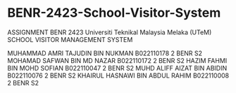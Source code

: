 # BENR-2423-School-Visitor-System

ASSIGNMENT BENR 2423 
Universiti Teknikal Malaysia Melaka (UTeM)
SCHOOL VISITOR MANAGEMENT SYSTEM


MUHAMMAD AMRI TAJUDIN BIN NUKMAN	 B022110178	2 BENR S2
MOHAMAD SAFWAN BIN MD NAZAR	B022110172	2 BENR S2
HAZIM FAHMI BIN MOHD SOFIAN	B022110047	2 BENR S2
MUHD ALIFF AIZAT BIN ABIDIN	B022110076	2 BENR S2
KHAIRUL HASNAWI BIN ABDUL RAHIM	B022110008	2 BENR S2
